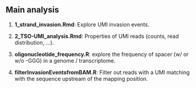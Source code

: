 
## Main analysis

1. **1_strand_invasion.Rmd**: Explore UMI invasion events.

2. **2_TSO-UMI_analysis.Rmd**: Properties of UMI reads (counts, read distribution, ...).

3. **oligonucleotide_frequency.R**: explore the frequency of spacer (w/ or w/o -GGG) in a genome / transcriptome.

4. **filterInvasionEventsfromBAM.R**: Filter out reads with a UMI matching with the sequence upstream of the mapping position. 
